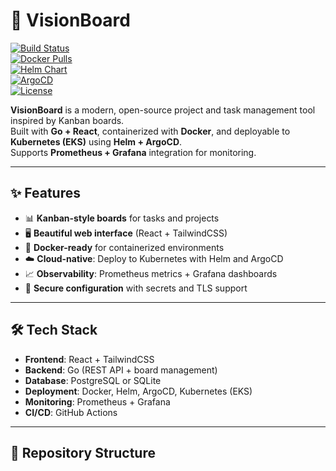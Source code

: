 # 🌟 VisionBoard  

[![Build Status](https://img.shields.io/github/actions/workflow/status/YOUR_GITHUB/visionboard/ci.yml?branch=main&style=flat-square)](https://github.com/YOUR_GITHUB/visionboard/actions)  
[![Docker Pulls](https://img.shields.io/docker/pulls/YOUR_DOCKER/visionboard?style=flat-square)](https://hub.docker.com/r/YOUR_DOCKER/visionboard)  
[![Helm Chart](https://img.shields.io/badge/helm-ready-blue?style=flat-square)](charts/)  
[![ArgoCD](https://img.shields.io/badge/gitops-argocd-orange?style=flat-square)](https://argo-cd.readthedocs.io)  
[![License](https://img.shields.io/github/license/YOUR_GITHUB/visionboard?style=flat-square)](LICENSE)  

**VisionBoard** is a modern, open-source project and task management tool inspired by Kanban boards.  
Built with **Go + React**, containerized with **Docker**, and deployable to **Kubernetes (EKS)** using **Helm + ArgoCD**.  
Supports **Prometheus + Grafana** integration for monitoring.  

---

## ✨ Features  

- 📊 **Kanban-style boards** for tasks and projects  
- 🖥️ **Beautiful web interface** (React + TailwindCSS)  
- 🐳 **Docker-ready** for containerized environments  
- ☁️ **Cloud-native**: Deploy to Kubernetes with Helm and ArgoCD  
- 📈 **Observability**: Prometheus metrics + Grafana dashboards  
- 🔐 **Secure configuration** with secrets and TLS support  

---

## 🛠️ Tech Stack  

- **Frontend**: React + TailwindCSS  
- **Backend**: Go (REST API + board management)  
- **Database**: PostgreSQL or SQLite  
- **Deployment**: Docker, Helm, ArgoCD, Kubernetes (EKS)  
- **Monitoring**: Prometheus + Grafana  
- **CI/CD**: GitHub Actions  

---

## 📂 Repository Structure  

